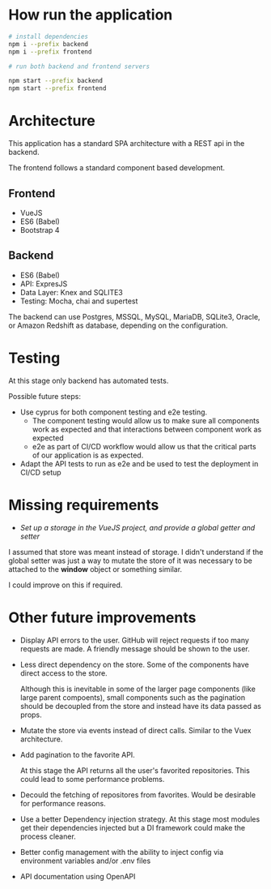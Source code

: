 
# How run the application 
```sh 
# install dependencies
npm i --prefix backend
npm i --prefix frontend

# run both backend and frontend servers

npm start --prefix backend
npm start --prefix frontend

```

# Architecture 

This application has a standard SPA architecture with a REST api in the backend.

The frontend follows a standard component based development. 

## Frontend 
* VueJS
* ES6 (Babel)
* Bootstrap 4

## Backend
* ES6 (Babel)
* API: ExpresJS
* Data Layer: Knex and SQLITE3
* Testing: Mocha, chai and supertest

The backend can use Postgres, MSSQL, MySQL, MariaDB, SQLite3, Oracle, or Amazon Redshift as database,
depending on the configuration.

# Testing 

At this stage only backend has automated tests.

Possible future steps:

* Use cyprus for both component testing and e2e testing. 
  * The component testing would allow us to make sure all components work as expected and that interactions between component work as expected
  * e2e as part of CI/CD workflow would allow us that the critical parts of our application is as expected.
* Adapt the API tests to run as e2e and be used to test the deployment in CI/CD setup


# Missing requirements

* *Set up a storage in the VueJS project, and provide a global getter and setter*
 
 I assumed that store was meant instead of storage. 
 I didn't understand if the global setter was just a way to mutate the store of it was necessary to be 
 attached to the **window** object or something similar. 

 I could improve on this if required.

# Other future improvements 

* Display API errors to the user. GitHub will reject requests if too many requests are made.
  A friendly message should be shown to the user.

* Less direct dependency on the store. Some of the components have direct access to the store. 
  
  Although this is inevitable in some of the larger page components (like large parent compoents), small components such as the pagination should be decoupled from the store and instead have its data passed as props.

* Mutate the store via events instead of direct calls. Similar to the Vuex architecture.

* Add pagination to the favorite API. 
  
  At this stage the API returns all the user's favorited repositories. This could lead to some performance problems.
* Decould the fetching of repositores from favorites. Would be desirable for performance reasons. 

* Use a better Dependency injection strategy. At this stage most modules get their dependencies 
injected but a DI framework could make the process cleaner.

* Better config management with the ability to inject config via environment variables and/or .env files

* API documentation using OpenAPI 
 